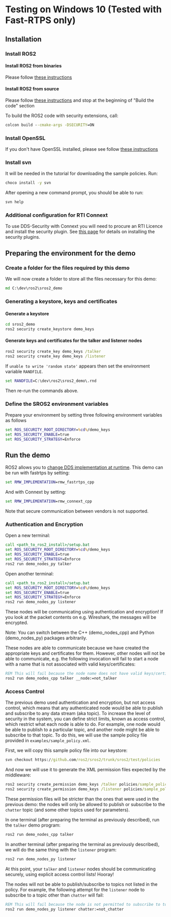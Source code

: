 # Testing on Windows 10 (Tested with Fast-RTPS only)

## Installation

### Install ROS2

#### Install ROS2 from binaries

Please follow [these instructions](https://index.ros.org/doc/ros2/Installation/Windows-Install-Binary)

#### Install ROS2 from source

Please follow [these instructions](https://index.ros.org/doc/ros2/Installation/Windows-Development-Setup) and stop at the beginning of "Build the code" section

To build the ROS2 code with security extensions, call:
```bat
colcon build --cmake-args -DSECURITY=ON
```

### Install OpenSSL

If you don't have OpenSSL installed, please see follow [these instructions](https://index.ros.org/doc/ros2/Installation/Windows-Install-Binary#install-openssl)

### Install svn

It will be needed in the tutorial for downloading the sample policies. Run:
```bat
choco install -y svn
```

After opening a new command prompt, you should be able to run:
```bat
svn help
```

### Additional configuration for RTI Connext

To use DDS-Security with Connext you will need to procure an RTI Licence and install the security plugin.
See [this page](https://index.ros.org/doc/ros2/Installation/Install-Connext-Security-Plugins) for details on installing the security plugins.


## Preparing the environment for the demo

### Create a folder for the files required by this demo

We will now create a folder to store all the files necessary for this demo:

```bat
md C:\dev\ros2\sros2_demo
```

### Generating a keystore, keys and certificates

#### Generate a keystore

```bat
cd sros2_demo
ros2 security create_keystore demo_keys
```

#### Generate keys and certificates for the talker and listener nodes

```bat
ros2 security create_key demo_keys /talker
ros2 security create_key demo_keys /listener
```

If `unable to write 'random state'` appears then set the environment variable `RANDFILE`.
```bat
set RANDFILE=C:\dev\ros2\sros2_demo\.rnd
```

Then re-run the commands above.

### Define the SROS2 environment variables
Prepare your environment by setting three following environment variables as follows

```bat
set ROS_SECURITY_ROOT_DIRECTORY=%cd%/demo_keys
set ROS_SECURITY_ENABLE=true
set ROS_SECURITY_STRATEGY=Enforce
```


## Run the demo

ROS2 allows you to [change DDS implementation at runtime](https://index.ros.org/doc/ros2/Tutorials/Working-with-multiple-RMW-implementations).
This demo can be run with fastrtps by setting:
```bat
set RMW_IMPLEMENTATION=rmw_fastrtps_cpp
```
And with Connext by setting:
```bat
set RMW_IMPLEMENTATION=rmw_connext_cpp
```

Note that secure communication between vendors is not supported.

### Authentication and Encryption

Open a new terminal:

```bat
call <path_to_ros2_install>/setup.bat
set ROS_SECURITY_ROOT_DIRECTORY=%cd%/demo_keys
set ROS_SECURITY_ENABLE=true
set ROS_SECURITY_STRATEGY=Enforce
ros2 run demo_nodes_py talker
```

Open another terminal:

```bat
call <path_to_ros2_install>/setup.bat
set ROS_SECURITY_ROOT_DIRECTORY=%cd%/demo_keys
set ROS_SECURITY_ENABLE=true
set ROS_SECURITY_STRATEGY=Enforce
ros2 run demo_nodes_py listener
```

These nodes will be communicating using authentication and encryption!
If you look at the packet contents on e.g. Wireshark, the messages will be encrypted.

Note: You can switch between the C++ (demo_nodes_cpp) and Python (demo_nodes_py) packages arbitrarily.

These nodes are able to communicate because we have created the appropriate keys and certificates for them.
However, other nodes will not be able to communicate, e.g. the following invocation will fail to start a node with a name that is not associated with valid keys/certificates:

```bat
REM This will fail because the node name does not have valid keys/certificates
ros2 run demo_nodes_cpp talker __node:=not_talker
```

### Access Control

The previous demo used authentication and encryption, but not access control, which means that any authenticated node would be able to publish and subscribe to any data stream (aka topic).
To increase the level of security in the system, you can define strict limits, known as access control, which restrict what each node is able to do.
For example, one node would be able to publish to a particular topic, and another node might be able to subscribe to that topic.
To do this, we will use the sample policy file provided in `examples/sample_policy.xml`.

First, we will copy this sample policy file into our keystore:

```bat
svn checkout https://github.com/ros2/sros2/trunk/sros2/test/policies
```

And now we will use it to generate the XML permission files expected by the middleware:

```bat
ros2 security create_permission demo_keys /talker policies/sample_policy.xml
ros2 security create_permission demo_keys /listener policies/sample_policy.xml
```

These permission files will be stricter than the ones that were used in the previous demo: the nodes will only be allowed to publish or subscribe to the `chatter` topic (and some other topics used for parameters).

In one terminal (after preparing the terminal as previously described), run the `talker` demo program:

```bat
ros2 run demo_nodes_cpp talker
```

In another terminal (after preparing the terminal as previously described), we will do the same thing with the `listener` program:

```bat
ros2 run demo_nodes_py listener
```

At this point, your `talker` and `listener` nodes should be communicating securely, using explicit access control lists!
Hooray!

The nodes will not be able to publish/subscribe to topics not listed in the policy.
For example, the following attempt for the `listener` node to subscribe to a topic other than `chatter` will fail:

```bat
REM This will fail because the node is not permitted to subscribe to topics other than chatter.
ros2 run demo_nodes_py listener chatter:=not_chatter
```
